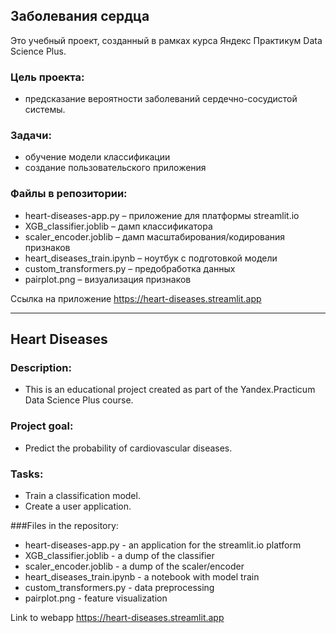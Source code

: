 ## Заболевания сердца

Это учебный проект, созданный в рамках курса Яндекс Практикум Data Science Plus.

### Цель проекта:
- предсказание вероятности заболеваний сердечно-сосудистой системы.

### Задачи:
- обучение модели классификации
- создание пользовательского приложения

### Файлы в репозитории:
- heart-diseases-app.py – приложение для платформы streamlit.io
- XGB_classifier.joblib – дамп классификатора
- scaler_encoder.joblib – дамп масштабирования/кодирования признаков
- heart_diseases_train.ipynb – ноутбук с подготовкой модели
- custom_transformers.py – предобработка данных
- pairplot.png – визуализация признаков

Ссылка на приложение https://heart-diseases.streamlit.app


---

## Heart Diseases

### Description:
- This is an educational project created as part of the Yandex.Practicum Data Science Plus course.

### Project goal:
- Predict the probability of cardiovascular diseases.

### Tasks:
- Train a classification model.
- Create a user application.

###Files in the repository:
- heart-diseases-app.py - an application for the streamlit.io platform
- XGB_classifier.joblib - a dump of the classifier
- scaler_encoder.joblib - a dump of the scaler/encoder
- heart_diseases_train.ipynb - a notebook with model train
- custom_transformers.py - data preprocessing
- pairplot.png - feature visualization

Link to webapp https://heart-diseases.streamlit.app




